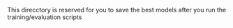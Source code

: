 This direcctory is reserved for you to save the best models after you run the training/evaluation scripts
